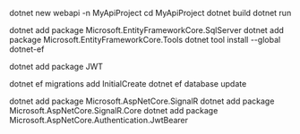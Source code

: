 dotnet new webapi -n MyApiProject
cd MyApiProject
dotnet build
dotnet run

dotnet add package Microsoft.EntityFrameworkCore.SqlServer
dotnet add package Microsoft.EntityFrameworkCore.Tools
dotnet tool install --global dotnet-ef

dotnet add package JWT 

dotnet ef migrations add InitialCreate
dotnet ef database update

dotnet add package Microsoft.AspNetCore.SignalR
dotnet add package Microsoft.AspNetCore.SignalR.Core
dotnet add package Microsoft.AspNetCore.Authentication.JwtBearer


